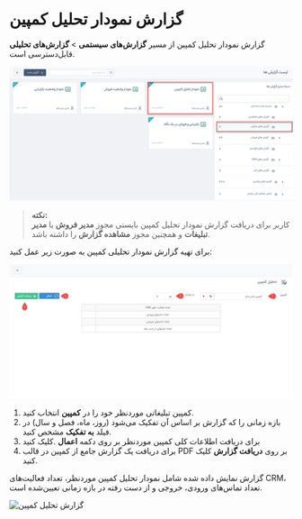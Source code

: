 # گزارش نمودار تحلیل کمپین 
 گزارش نمودار تحلیل کمپین از مسیر **گزارش‌های سیستمی** > **گزارش‌های تحلیلی** قابل‌دسترسی است.

![نمودار تحلیل کمپین](./Images/campaign-analysis-chart.png)

> **نکته:** <br>
> کاربر برای دریافت گزارش نمودار تحلیل کمپین بایستی مجوز **مدیر فروش** یا **مدیر تبلیغات** و همچنین مجوز **مشاهده گزارش** را داشته باشد.

برای تهیه گزارش نمودار تحلیلی کمپین به صورت زیر عمل کنید:

![انتخاب کمپین](./Images/select-campaign.png)

1.	کمپین تبلیغاتی موردنظر خود را در **کمپین** انتخاب کنید.
2. 	بازه زمانی را که گزارش بر اساس آن تفکیک می‌شود (روز، ماه، فصل و سال) در فیلد **به تفکیک** مشخص کنید.
3.	برای دریافت اطلاعات کلی کمپین موردنظر بر روی دکمه **اعمال** .کلیک کنید
4.	برای دریافت یک گزارش جامع از کمپین در قالب PDF بر روی **دریافت گزارش** کلیک کنید.

گزارش نمایش داده شده شامل نمودار تحلیل کمپین موردنظر، تعداد فعالیت‌های CRM، تعداد تماس‌های ورودی، خروجی و از دست رفته در بازه زمانی  تعیین‌شده است.

![گزارش تحلیل کمپین]()
